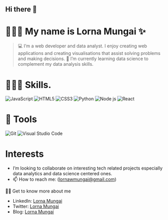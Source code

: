 
## Hi there 👋

# 👩🏽‍💻 My name is Lorna Mungai ✨
> 💻 I’m a web developer and data analyst. I enjoy creating web applications and creating visualisations that assist solving problems and making decisions.
> 🌱 I’m currently learning data science to complement my data analysis skills.


# 👩🏽‍💻 Skills.
![JavaScript](https://img.shields.io/badge/javascript-%23323330.svg?style=for-the-badge&logo=javascript&logoColor=%23F7DF1E)
![HTML5](https://img.shields.io/badge/html5-%23E34F26.svg?style=for-the-badge&logo=html5&logoColor=white)
![CSS3](https://img.shields.io/badge/css3-%231572B6.svg?style=for-the-badge&logo=css3&logoColor=white)
![Python](https://img.shields.io/badge/python-3670A0?style=for-the-badge&logo=python&logoColor=ffdd54)
![Node js](https://nodejs.org/static/images/logo.svg)
![React](https://img.shields.io/badge/react-%23000.svg?style=for-the-badge&logo=react&logoColor=blue)


# 🔧 Tools
![Git](https://img.shields.io/badge/git-%23F05033.svg?style=for-the-badge&logo=git&logoColor=white)
![Visual Studio Code](https://img.shields.io/badge/Visual%20Studio%20Code-0078d7.svg?style=for-the-badge&logo=visual-studio-code&logoColor=white)


# Interests
- I’m looking to collaborate on interesting tech related projects especially data analytics and data science centered ones.
- 📫 How to reach me: (lornawmungai@gmail.com)

👨‍🏫 Get to know more about me
- LinkedIn: [Lorna Mungai](https://www.linkedin.com/in/lorna-wairimu-mungai/)
- Twitter: [Lorna Mungai](https://twitter.com/Lornzyy)
- Blog: [Lorna Mungai](https://medium.com/@lonzmungai)
<!-- - Website: [The Knowledge Nook](https://lonzmungai.wixsite.com/knowledge-manager-s)--->




<!---
Lornzyy/Lornzyy is a ✨ special ✨ repository because its `README.md` (this file) appears on your GitHub profile.
You can click the Preview link to take a look at your changes.
--->
